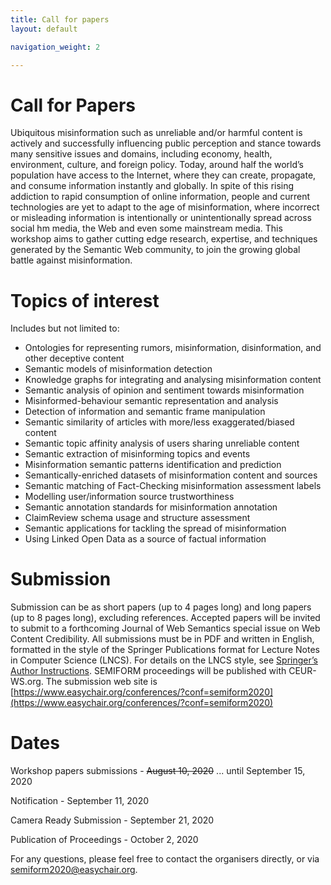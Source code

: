 ```yaml
---
title: Call for papers
layout: default

navigation_weight: 2

---
```


# Call for Papers

Ubiquitous misinformation such as unreliable and/or harmful content is actively and successfully influencing public perception and stance towards many sensitive issues and domains, including economy, health, environment, culture, and foreign policy. Today, around half the world’s population have access to the Internet, where they can create, propagate, and consume information instantly and globally. In spite of this rising addiction to rapid consumption of online information, people and current technologies are yet to adapt to the age of misinformation, where incorrect or misleading information is intentionally or unintentionally spread across social hm media, the Web and even some mainstream media. This workshop aims to gather cutting edge research, expertise, and techniques generated by the Semantic Web community, to join the growing global battle against misinformation.


# Topics of interest

Includes but not limited to:
- Ontologies for representing rumors, misinformation, disinformation, and other deceptive content
- Semantic models of misinformation detection
- Knowledge graphs for integrating and analysing misinformation content
- Semantic analysis of opinion and sentiment towards misinformation
- Misinformed-behaviour semantic representation and analysis
- Detection of information and semantic frame manipulation
- Semantic similarity of articles with more/less exaggerated/biased content
- Semantic topic affinity analysis of users sharing unreliable content
- Semantic extraction of misinforming topics and events
- Misinformation semantic patterns identification and prediction
- Semantically-enriched datasets of misinformation content and sources
- Semantic matching of Fact-Checking misinformation assessment labels
- Modelling user/information source trustworthiness
- Semantic annotation standards for misinformation annotation
- ClaimReview schema usage and structure assessment
- Semantic applications for tackling the spread of misinformation
- Using Linked Open Data as a source of factual information


# Submission
Submission can be as short papers (up to 4 pages long) and long papers (up to 8 pages long), excluding references. Accepted papers will be invited to submit to a forthcoming Journal of Web Semantics special issue on Web Content Credibility. All submissions must be in PDF and written in English, formatted in the style of the Springer Publications format for Lecture Notes in Computer Science (LNCS). For details on the LNCS style, see [Springer’s Author Instructions](http://www.springer.com/computer/lncs?%20SGWID=0-164-6-793341-0). SEMIFORM proceedings will be published with CEUR-WS.org. The submission web site is [https://www.easychair.org/conferences/?conf=semiform2020](https://www.easychair.org/conferences/?conf=semiform2020)


# Dates

Workshop papers submissions - ~~August 10, 2020~~  ... until September 15, 2020

Notification                - September 11, 2020

Camera Ready Submission     - September 21, 2020

Publication of Proceedings  - October 2, 2020



For any questions, please feel free to contact the organisers directly, or via semiform2020@easychair.org.
